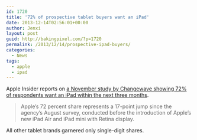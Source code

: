 ```yaml
---
id: 1720
title: '72% of prospective tablet buyers want an iPad'
date: 2013-12-14T02:56:01+00:00
author: Jenxi
layout: post
guid: http://bakingpixel.com/?p=1720
permalink: /2013/12/14/prospective-ipad-buyers/
categories:
  - News
tags:
  - apple
  - ipad
---
```

Apple Insider reports on [a November study by Changewave showing 72% of respondents want an iPad within the next three months](http://appleinsider.com/articles/13/12/12/72-of-prospective-tablet-buyers-plan-to-buy-apples-ipad---report).

> Apple&#8217;s 72 percent share represents a 17-point jump since the agency&#8217;s August survey, conducted before the introduction of Apple&#8217;s new iPad Air and iPad mini with Retina display. 

All other tablet brands garnered only single-digit shares.